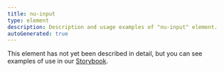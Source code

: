 ```yaml
---
title: nu-input
type: element
description: Description and usage examples of "nu-input" element.
autoGenerated: true
---
```


This element has not yet been described in detail, but you can see examples of use in our [Storybook](/storybook).